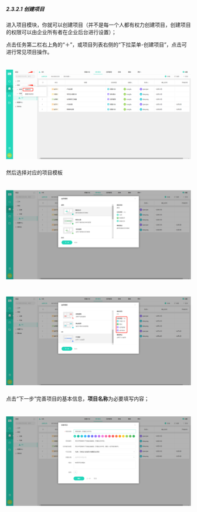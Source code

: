 ##### 2.3.2.1 创建项目

进入项目模块，你就可以创建项目（并不是每一个人都有权力创建项目，创建项目的权限可以由企业所有者在企业后台进行设置）；

点击任务第二栏右上角的“＋”，或项目列表右侧的“下拉菜单-创建项目”，点击可进行常见项目操作。

# ![](/assets/02项目-创建项目1.png)

然后选择对应的项目模板

# ![](/assets/07项目-创建项目2.png)

# ![](/assets/07项目-创建项目3.png)

点击“下一步”完善项目的基本信息，**项目名称**为必要填写内容；

# ![](/assets/07项目-创建项目4.png)

